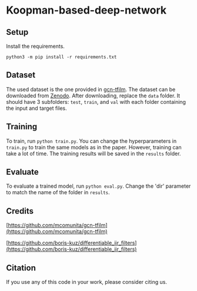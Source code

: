 # Koopman-based-deep-network

## Setup

Install the requirements.
```
python3 -m pip install -r requirements.txt
```

## Dataset
The used dataset is the one provided in [gcn-tfilm](https://github.com/mcomunita/gcn-tfilm). The dataset can be downloaded from [Zenodo](https://zenodo.org/record/7271558#.Y2I_6OzP0-R). After downloading, replace the ```data``` folder. It should have 3 subfolders: ```test```, ```train```, and ```val``` with each folder containing the input and target files.

## Training

To train, run ```python train.py```. You can change the hyperparameters in ```train.py``` to train the same models as in the paper. However, training can take a lot of time. The training results will be saved in the ```results``` folder.

## Evaluate

To evaluate a trained model, run ```python eval.py```. Change the 'dir' parameter to match the name of the folder in ```results```.

## Credits
[https://github.com/mcomunita/gcn-tfilm](https://github.com/mcomunita/gcn-tfilm)

[https://github.com/boris-kuz/differentiable_iir_filters](https://github.com/boris-kuz/differentiable_iir_filters)

## Citation
If you use any of this code in your work, please consider citing us.
```    

```
